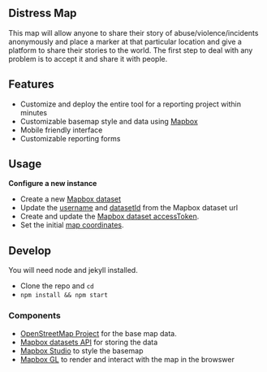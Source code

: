 ## Distress Map

This map will allow anyone to share their story of abuse/violence/incidents anonymously and place a marker at that particular location and give a platform to share their stories to the world. The first step to deal with any problem is to accept it and share it with people.

## Features

- Customize and deploy the entire tool for a reporting project within minutes
- Customizable basemap style and data using [Mapbox](https://www.mapbox.com)
- Mobile friendly interface
- Customizable reporting forms

## Usage
**Configure a new instance**
- Create a new [Mapbox dataset](https://www.mapbox.com/studio/datasets/)
- Update the [username](https://github.com/osmlab/fieldnotes/blob/master/index.js#L3) and [datasetId](https://github.com/osmlab/fieldnotes/blob/master/index.js#L2) from the Mapbox dataset url
- Create and update the [Mapbox dataset accessToken](https://github.com/osmlab/fieldnotes/blob/master/index.js#L4).
- Set the initial [map coordinates](https://github.com/osmlab/fieldnotes/blob/master/index.js#L14).

## Develop
You will need node and jekyll installed.
- Clone the repo and `cd`
- `npm install && npm start`

### Components
- [OpenStreetMap Project](http://osm.org) for the base map data.
- [Mapbox datasets API](https://www.mapbox.com/studio/datasets/) for storing the data
- [Mapbox Studio](https://www.mapbox.com/studio) to style the basemap
- [Mapbox GL](https://www.mapbox.com/mapbox-gl-js/) to render and interact with the map in the browswer
